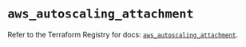 # `aws_autoscaling_attachment`

Refer to the Terraform Registry for docs: [`aws_autoscaling_attachment`](https://registry.terraform.io/providers/hashicorp/aws/5.86.0/docs/resources/autoscaling_attachment).

